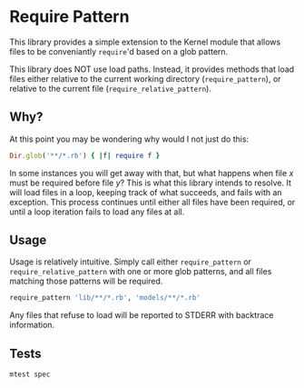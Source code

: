 Require Pattern
===============
This library provides a simple extension to the Kernel module that allows files to be conveniantly `require`'d based on a glob pattern.

This library does NOT use load paths. Instead, it provides methods that load files either relative to the current working directory (`require_pattern`), or relative to the current file (`require_relative_pattern`).

Why?
----
At this point you may be wondering why would I not just do this:

```ruby
Dir.glob('**/*.rb') { |f| require f }
```

In some instances you will get away with that, but what happens when file _x_ must be required before file _y_? This is what this library intends to resolve. It will load files in a loop, keeping track of what succeeds, and fails with an exception. This process continues until either all files have been required, or until a loop iteration fails to load any files at all.

Usage
-----
Usage is relatively intuitive. Simply call either `require_pattern` or `require_relative_pattern` with one or more glob patterns, and all files matching those patterns will be required.

```ruby
require_pattern 'lib/**/*.rb', 'models/**/*.rb'
```

Any files that refuse to load will be reported to STDERR with backtrace information.


Tests
-----

```bash
mtest spec
```
